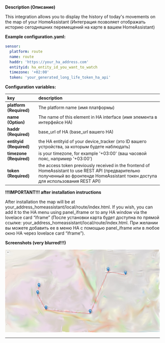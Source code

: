 **Description (Описание)**
<p>This integration allows you to display the history of today's movements on the map of your HomeAssistant (Интеграция позволяет отображать историю сегодняшних перемещений на карте в вашем HomeAssistant)</p>



**Example configuration.yaml:**

```yaml
sensor:
  platform: route
  name: route
  haddr: 'https://your_ha_address.com'
  entityid: ha_entity_id_you_want_to_watch
  timezone: '+02:00'
  token: 'your_generated_long_life_token_ha_api'
```



**Configuration variables:**  
  
key | description  
:--- | :---  
**platform (Required)** | The platform name (имя платформы)
**name (Option)** | The name of this element in HA interface (имя элемента в интерфейсе HA)
**haddr (Required)** | base_url of HA (base_url вашего HA)
**entityid (Required)** | the HA entityid of your device_tracker (это ID вашего устройства, за которым будете наблюдать)
**timezone (Required)** | is your timezone, for example '+03:00' (ваш часовой пояс, например '+03:00')
**token (Required)** | the access token previously received in the frontend of HomeAssistant to use REST API (предварительно полученный во фронтенде HomeAssistant токен доступа для использования REST API)
  
  
  
**!!!IMPORTANT!!! after installation instructions**

<p>After installation the map will be at your_address_homeassistant/local/route/index.html. If you wish, you can add it to the HA menu using panel_iframe or to any HA window via the lovelace card “iframe” (После установки карта будет доступна по прямой ссылке: your_address_homeassistant/local/route/index.html. При желании вы можете добавить ее в меню HA с помощью panel_iframe или в любое окно HA через lovelace card “iframe”).</p>



**Screenshots (very blurred!!!)**

![example][exampleimg]



***

[exampleimg]: map.jpeg
